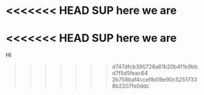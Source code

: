 <<<<<<< HEAD
SUP 
here we are 
=======
<<<<<<< HEAD
SUP 
here we are 
=======
HI
>>>>>>> d747dfcb390728a61b20b4f1b9bbd7f5d5feac64
>>>>>>> 2b758baf4ccef8d16e90c52517338b2207fe0ddc
